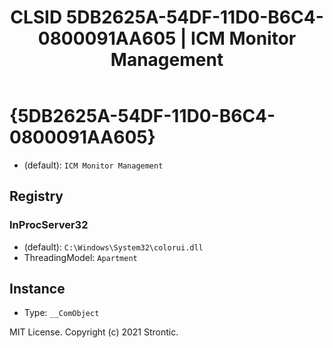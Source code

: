 ﻿---
title: "CLSID 5DB2625A-54DF-11D0-B6C4-0800091AA605 | ICM Monitor Management"
excerpt: What is COM-Object CLSID 5DB2625A-54DF-11D0-B6C4-0800091AA605?
---

# {5DB2625A-54DF-11D0-B6C4-0800091AA605}

* (default): `ICM Monitor Management`

## Registry


### InProcServer32

* (default): `C:\Windows\System32\colorui.dll`
* ThreadingModel: `Apartment`

## Instance

* Type: `__ComObject`

MIT License. Copyright (c) 2021 Strontic.


